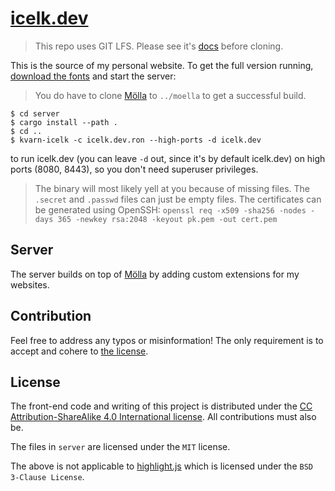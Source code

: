 # [icelk.dev](https://icelk.dev/)

> This repo uses GIT LFS. Please see it's [docs](https://git-lfs.com/) before
> cloning.

This is the source of my personal website. To get the full version running,
[download the fonts](download-fonts.sh) and start the server:

> You do have to clone [Mölla](https://github.com/Icelk/moella) to `../moella`
> to get a successful build.

```shell
$ cd server
$ cargo install --path .
$ cd ..
$ kvarn-icelk -c icelk.dev.ron --high-ports -d icelk.dev
```

to run icelk.dev (you can leave `-d` out, since it's by default icelk.dev) on
high ports (8080, 8443), so you don't need superuser privileges.

> The binary will most likely yell at you because of missing files. The
> `.secret` and `.passwd` files can just be empty files. The certificates can be
> generated using OpenSSH:
> `openssl req -x509 -sha256 -nodes -days 365 -newkey rsa:2048 -keyout pk.pem -out cert.pem`

## Server

The server builds on top of [Mölla](https://github.com/Icelk/moella) by adding
custom extensions for my websites.

## Contribution

Feel free to address any typos or misinformation! The only requirement is to
accept and cohere to [the license](#license).

## License

The front-end code and writing of this project is distributed under the
[CC Attribution-ShareAlike 4.0 International license](LICENSE). All
contributions must also be.

The files in `server` are licensed under the `MIT` license.

The above is not applicable to [highlight.js](highlight.js) which is licensed
under the `BSD 3-Clause License`.
